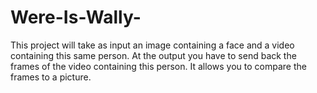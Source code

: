 # Were-Is-Wally-
 This project will take as input an image containing a face and a video containing this same person. At the output you have to send back the frames of the video containing this person. It allows you to compare the frames to a picture.
